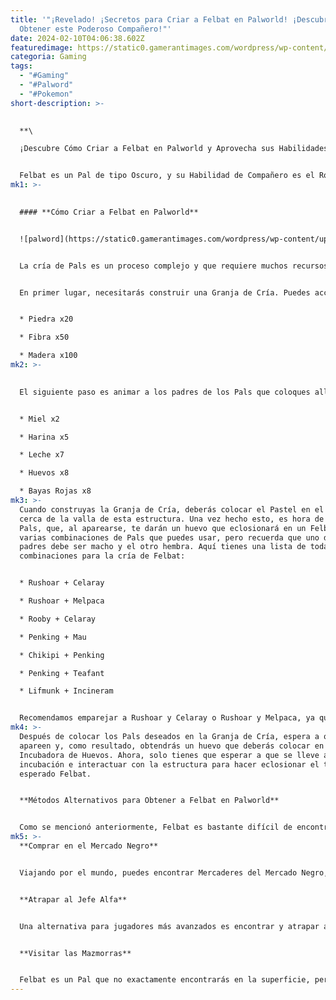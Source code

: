 ```yaml
---
title: '"¡Revelado! ¡Secretos para Criar a Felbat en Palworld! ¡Descubre cómo
  Obtener este Poderoso Compañero!"'
date: 2024-02-10T04:06:38.602Z
featuredimage: https://static0.gamerantimages.com/wordpress/wp-content/uploads/2024/02/breed-felbat-palworld.jpg?q=50&fit=contain&w=1140&h=&dpr=1.5
categoria: Gaming
tags:
  - "#Gaming"
  - "#Palword"
  - "#Pokemon"
short-description: >-
  

  **\

  ¡Descubre Cómo Criar a Felbat en Palworld y Aprovecha sus Habilidades en Combate!**


  Felbat es un Pal de tipo Oscuro, y su Habilidad de Compañero es el Robo de Vida, que puedes usar para regenerar salud durante el combate, así que tener uno en tu equipo será una buena ventaja. Rara vez se encuentra en estado salvaje, por lo que la mejor manera de obtenerlo es hacerlo eclosionar de un huevo. ¡Con esta guía, los lectores aprenderán todo lo que necesitan sobre cómo criar a Felbat en Palworld o atraparlo mientras viajan por el mundo!
mk1: >-
  

  #### **Cómo Criar a Felbat en Palworld**


  ![palword](https://static0.gamerantimages.com/wordpress/wp-content/uploads/2024/02/breed-felbat-palworld-2.jpg?q=50&fit=crop&w=1500&dpr=1.5 "palword")


  La cría de Pals es un proceso complejo y que requiere muchos recursos. Antes de poder hacerlo, necesitarás prepararte construyendo una estructura, fabricando un objeto y capturando ciertos Pals, así que hablemos de eso en más detalle.


  En primer lugar, necesitarás construir una Granja de Cría. Puedes acceder a esta estructura alcanzando el nivel 19 y desbloqueándola en la pestaña de Tecnología utilizando Puntos de Tecnología. A continuación, deberás recolectar los siguientes recursos para construirla:


  * Piedra x20

  * Fibra x50

  * Madera x100
mk2: >-
  

  El siguiente paso es animar a los padres de los Pals que coloques allí a que quieran reproducirse. También tendrás que cocinar un Pastel. Este plato requiere bastantes ingredientes para cocinar; aquí está la lista completa:


  * Miel x2

  * Harina x5

  * Leche x7

  * Huevos x8

  * Bayas Rojas x8
mk3: >-
  Cuando construyas la Granja de Cría, deberás colocar el Pastel en el cofre
  cerca de la valla de esta estructura. Una vez hecho esto, es hora de encontrar
  Pals, que, al aparearse, te darán un huevo que eclosionará en un Felbat. Hay
  varias combinaciones de Pals que puedes usar, pero recuerda que uno de los
  padres debe ser macho y el otro hembra. Aquí tienes una lista de todas las
  combinaciones para la cría de Felbat:


  * Rushoar + Celaray

  * Rushoar + Melpaca

  * Rooby + Celaray

  * Penking + Mau

  * Chikipi + Penking

  * Penking + Teafant

  * Lifmunk + Incineram


  Recomendamos emparejar a Rushoar y Celaray o Rushoar y Melpaca, ya que son Pals comunes que son fáciles de encontrar y atrapar.
mk4: >-
  Después de colocar los Pals deseados en la Granja de Cría, espera a que se
  apareen y, como resultado, obtendrás un huevo que deberás colocar en la
  Incubadora de Huevos. Ahora, solo tienes que esperar a que se lleve a cabo la
  incubación e interactuar con la estructura para hacer eclosionar el tan
  esperado Felbat.


  **Métodos Alternativos para Obtener a Felbat en Palworld**


  Como se mencionó anteriormente, Felbat es bastante difícil de encontrar cuando viajas por el mundo, pero hemos encontrado tres formas de hacerlo.
mk5: >-
  **Comprar en el Mercado Negro**


  Viajando por el mundo, puedes encontrar Mercaderes del Mercado Negro, generalmente en lugares de difícil acceso donde ni siquiera pensarías en ir. Sin embargo, una vez que encuentres uno, puedes ver qué Pals están vendiendo. A veces, encontrarás a Felbat entre los Pals disponibles para la venta, así que simplemente puedes comprarlo aquí. El único problema podría ser el precio alto, así que prepárate o usa los siguientes métodos.


  **Atrapar al Jefe Alfa**


  Una alternativa para jugadores más avanzados es encontrar y atrapar a Felbat como Jefe Alfa. Puedes encontrarlo visitando la parte sureste de la Isla Olvidada; su nivel es 23. Lleva contigo Pals de tipo Dragón para dominar el elemento enemigo y hacer que la pelea sea más fácil.


  **Visitar las Mazmorras**


  Felbat es un Pal que no exactamente encontrarás en la superficie, pero hay una posibilidad de que lo encuentres visitando mazmorras. Dirígete a la Gruta del Arroyo de la Montaña y visita las mazmorras locales. Hay una posibilidad de que encuentres a Felbat aquí, ya sea en su forma normal o como jefe de la mazmorra. Esta es una forma rápida y fácil de encontrar este Pal si no quieres gastar dinero o luchar contra un jefe poderoso.
---
```

